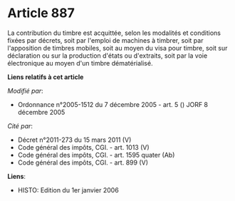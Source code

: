 # Article 887

La contribution du timbre est acquittée, selon les modalités et conditions fixées par décrets, soit par l'emploi de machines
à timbrer, soit par l'apposition de timbres mobiles, soit au moyen du visa pour timbre, soit sur déclaration ou sur la
production d'états ou d'extraits, soit par la voie électronique au moyen d'un timbre dématérialisé.

**Liens relatifs à cet article**

_Modifié par_:

  - Ordonnance n°2005-1512 du 7 décembre 2005 - art. 5 () JORF 8 décembre 2005

_Cité par_:

  - Décret n°2011-273 du 15 mars 2011 (V)
  - Code général des impôts, CGI. - art. 1013 (V)
  - Code général des impôts, CGI. - art. 1595 quater (Ab)
  - Code général des impôts, CGI. - art. 899 (V)

**Liens**:

  - HISTO: Edition du 1er janvier 2006
